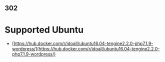

## 302

# Supported Ubuntu

- [https://hub.docker.com/r/idoall/ubuntu16.04-tengine2.2.0-php7.1.9-wordpress/](https://hub.docker.com/r/idoall/ubuntu16.04-tengine2.2.0-php7.1.9-wordpress/)
